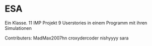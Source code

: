 # ESA
Ein Klasse. 11 IMP Projekt
9 Userstories in einem Programm mit ihren Simulationen

Contributers:
MadMax2007hn
croxydercoder
nishyyyy
sara
